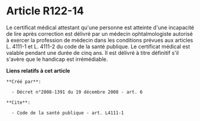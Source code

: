 # Article R122-14

Le certificat médical attestant qu'une personne est atteinte d'une incapacité de lire après correction est délivré par un
médecin ophtalmologiste autorisé à exercer la profession de médecin dans les conditions prévues aux articles L. 4111-1 et L.
4111-2 du code de la santé publique. Le certificat médical est valable pendant une durée de cinq ans. Il est délivré à titre
définitif s'il s'avère que le handicap est irrémédiable.

**Liens relatifs à cet article**

	**Créé par**:

	  - Décret n°2008-1391 du 19 décembre 2008 - art. 6

	**Cite**:

	  - Code de la santé publique - art. L4111-1
